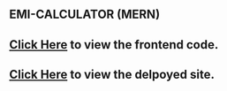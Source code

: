 ## EMI-CALCULATOR (MERN)

## [Click Here](https://github.com/AKRaavanan/emi-calculator) to view the frontend code.

## [Click Here](https://emi-calcu.netlify.app/emicalc) to view the delpoyed site.

